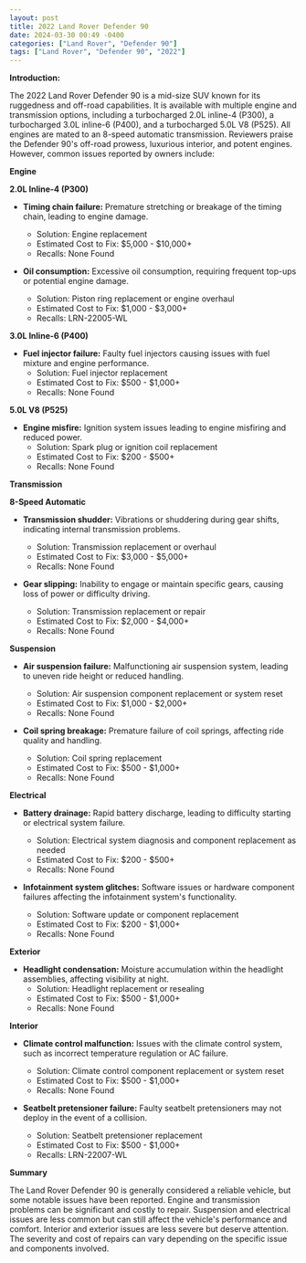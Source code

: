 ```yaml
---
layout: post
title: 2022 Land Rover Defender 90
date: 2024-03-30 00:49 -0400
categories: ["Land Rover", "Defender 90"]
tags: ["Land Rover", "Defender 90", "2022"]
---
```

**Introduction:**

The 2022 Land Rover Defender 90 is a mid-size SUV known for its ruggedness and off-road capabilities. It is available with multiple engine and transmission options, including a turbocharged 2.0L inline-4 (P300), a turbocharged 3.0L inline-6 (P400), and a turbocharged 5.0L V8 (P525). All engines are mated to an 8-speed automatic transmission. Reviewers praise the Defender 90's off-road prowess, luxurious interior, and potent engines. However, common issues reported by owners include:

**Engine**

**2.0L Inline-4 (P300)**

* **Timing chain failure:** Premature stretching or breakage of the timing chain, leading to engine damage.
    * Solution: Engine replacement
    * Estimated Cost to Fix: $5,000 - $10,000+
    * Recalls: None Found

* **Oil consumption:** Excessive oil consumption, requiring frequent top-ups or potential engine damage.
    * Solution: Piston ring replacement or engine overhaul
    * Estimated Cost to Fix: $1,000 - $3,000+
    * Recalls: LRN-22005-WL

**3.0L Inline-6 (P400)**

* **Fuel injector failure:** Faulty fuel injectors causing issues with fuel mixture and engine performance.
    * Solution: Fuel injector replacement
    * Estimated Cost to Fix: $500 - $1,000+
    * Recalls: None Found

**5.0L V8 (P525)**

* **Engine misfire:** Ignition system issues leading to engine misfiring and reduced power.
    * Solution: Spark plug or ignition coil replacement
    * Estimated Cost to Fix: $200 - $500+
    * Recalls: None Found

**Transmission**

**8-Speed Automatic**

* **Transmission shudder:** Vibrations or shuddering during gear shifts, indicating internal transmission problems.
    * Solution: Transmission replacement or overhaul
    * Estimated Cost to Fix: $3,000 - $5,000+
    * Recalls: None Found

* **Gear slipping:** Inability to engage or maintain specific gears, causing loss of power or difficulty driving.
    * Solution: Transmission replacement or repair
    * Estimated Cost to Fix: $2,000 - $4,000+
    * Recalls: None Found

**Suspension**

* **Air suspension failure:** Malfunctioning air suspension system, leading to uneven ride height or reduced handling.
    * Solution: Air suspension component replacement or system reset
    * Estimated Cost to Fix: $1,000 - $2,000+
    * Recalls: None Found

* **Coil spring breakage:** Premature failure of coil springs, affecting ride quality and handling.
    * Solution: Coil spring replacement
    * Estimated Cost to Fix: $500 - $1,000+
    * Recalls: None Found

**Electrical**

* **Battery drainage:** Rapid battery discharge, leading to difficulty starting or electrical system failure.
    * Solution: Electrical system diagnosis and component replacement as needed
    * Estimated Cost to Fix: $200 - $500+
    * Recalls: None Found

* **Infotainment system glitches:** Software issues or hardware component failures affecting the infotainment system's functionality.
    * Solution: Software update or component replacement
    * Estimated Cost to Fix: $200 - $1,000+
    * Recalls: None Found

**Exterior**

* **Headlight condensation:** Moisture accumulation within the headlight assemblies, affecting visibility at night.
    * Solution: Headlight replacement or resealing
    * Estimated Cost to Fix: $500 - $1,000+
    * Recalls: None Found

**Interior**

* **Climate control malfunction:** Issues with the climate control system, such as incorrect temperature regulation or AC failure.
    * Solution: Climate control component replacement or system reset
    * Estimated Cost to Fix: $500 - $1,000+
    * Recalls: None Found

* **Seatbelt pretensioner failure:** Faulty seatbelt pretensioners may not deploy in the event of a collision.
    * Solution: Seatbelt pretensioner replacement
    * Estimated Cost to Fix: $500 - $1,000+
    * Recalls: LRN-22007-WL

**Summary**

The Land Rover Defender 90 is generally considered a reliable vehicle, but some notable issues have been reported. Engine and transmission problems can be significant and costly to repair. Suspension and electrical issues are less common but can still affect the vehicle's performance and comfort. Interior and exterior issues are less severe but deserve attention. The severity and cost of repairs can vary depending on the specific issue and components involved.
